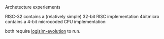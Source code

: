 Archetecture experiements

RISC-32 contains a (relatively simple) 32-bit RISC implementation
4bitmicro contains a 4-bit microcoded CPU implementation

both require [logisim-evolution](https://github.com/reds-heig/logisim-evolution) to run.
